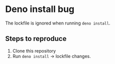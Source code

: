 # Deno install bug

The lockfile is ignored when running `deno install`.

## Steps to reproduce

1. Clone this repository
2. Run `deno install` -> lockfile changes.
